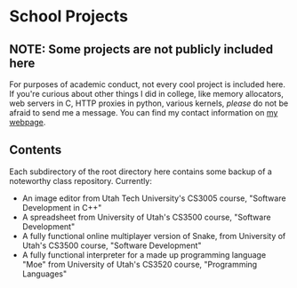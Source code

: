 # School Projects

## NOTE: Some projects are not publicly included here

For purposes of academic conduct, not every cool project is included here.
If you're curious about other things I did in college, like memory allocators,
web servers in C, HTTP proxies in python, various kernels,
*please* do not be afraid to send me a message.
You can find my contact information on [my webpage](<https://borgerr.github.io>).

## Contents

Each subdirectory of the root directory here contains some backup of a noteworthy class repository. Currently:

- An image editor from Utah Tech University's CS3005 course, "Software Development in C++"
- A spreadsheet from University of Utah's CS3500 course, "Software Development"
- A fully functional online multiplayer version of Snake, from University of Utah's CS3500 course, "Software Development"
- A fully functional interpreter for a made up programming language "Moe" from University of Utah's CS3520 course, "Programming Languages"
